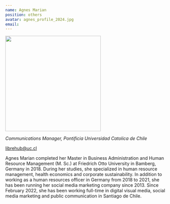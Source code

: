```yaml
---
name: Agnes Marian
position: others
avatar: agnes_profile_2024.jpg
email: 
---
```


<img width="300" src="{{site.baseurl}}/images/people/{{page.avatar}}" data-action="zoom">

_Communications Manager, Pontificia Universidad Catolica de Chile_<br>

<i class="fa fa-envelope-o"></i> librehub@uc.cl

Agnes Marian completed her Master in Business Administration and Human Resource Management (M. Sc.) at Friedrich Otto University in Bamberg, Germany in 2018. During her studies, she specialized in human resource management, health economics and corporate sustainability. In addition to working as a human resources officer in Germany from 2018 to 2021, she has been running her social media marketing company since 2013. Since February 2022, she has been working full-time in digital visual media, social media marketing and public communication in Santiago de Chile.